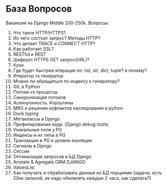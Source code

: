 База Вопросов
========================

Вакансия на Django Middle 200-250k. Вопросы:
1) Что такое HTTP/HTTPS?
2) Из чего состоит запрос? Методы HTTP?
3) Что делает TRACE и CONNECT HTTP?
4) Как работает SSL?
5) RESTful и REST
6) Шифрует HTTPS GET запрос(URL)?
7) Куки
8) Где будет быстрее итерация по: list, str, dict, tuple? и почему?
9) Итератор vs генератор
10) Можно ли обращаться по индексу к генератору?
11) GIL в Python
12) Потоки vs процессы
13) Синхронизация потоков
14) Асинхронность. Короутины
15) MRO и решение кофликтов наследования в python
16) Duck typing
17) Метаклассы в Django
18) Профилирование кода. (Django debug tools)
19) Уникальные поля у PG
20) Индексы и их типы в PG
21) Транзакции в PG и уровни изоляции
22) Сигналы в Django
23) Сессии
24) Оптимизация запросов в БД Django
25) Anotate & Agregate ORM DJANGO
26) ValuesList
27) Как получать и обрабатывать данные из БД порциями (задача, есть 20кк записей, их надо обновлять каждые 2 часа, как сделать?)